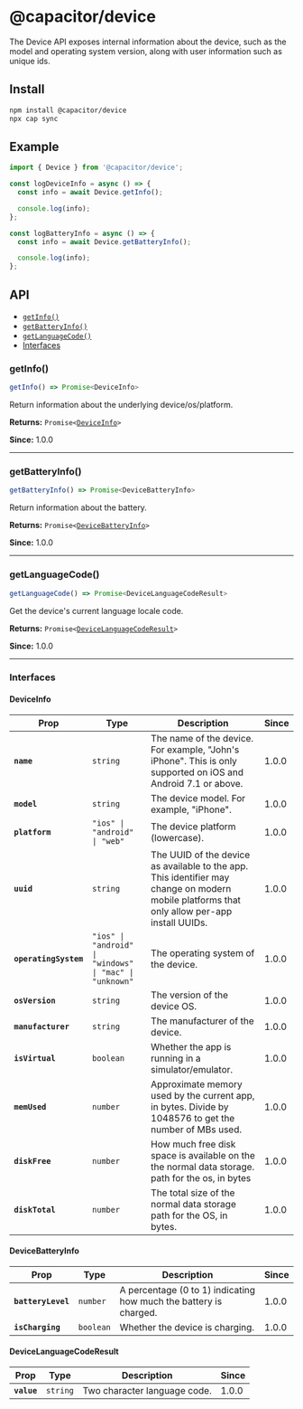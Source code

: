 # @capacitor/device

The Device API exposes internal information about the device, such as the model and operating system version, along with user information such as unique ids.

## Install

```bash
npm install @capacitor/device
npx cap sync
```

## Example

```typescript
import { Device } from '@capacitor/device';

const logDeviceInfo = async () => {
  const info = await Device.getInfo();

  console.log(info);
};

const logBatteryInfo = async () => {
  const info = await Device.getBatteryInfo();

  console.log(info);
};
```

## API

<docgen-index>

* [`getInfo()`](#getinfo)
* [`getBatteryInfo()`](#getbatteryinfo)
* [`getLanguageCode()`](#getlanguagecode)
* [Interfaces](#interfaces)

</docgen-index>

<docgen-api>
<!--Update the source file JSDoc comments and rerun docgen to update the docs below-->

### getInfo()

```typescript
getInfo() => Promise<DeviceInfo>
```

Return information about the underlying device/os/platform.

**Returns:** <code>Promise&lt;<a href="#deviceinfo">DeviceInfo</a>&gt;</code>

**Since:** 1.0.0

--------------------


### getBatteryInfo()

```typescript
getBatteryInfo() => Promise<DeviceBatteryInfo>
```

Return information about the battery.

**Returns:** <code>Promise&lt;<a href="#devicebatteryinfo">DeviceBatteryInfo</a>&gt;</code>

**Since:** 1.0.0

--------------------


### getLanguageCode()

```typescript
getLanguageCode() => Promise<DeviceLanguageCodeResult>
```

Get the device's current language locale code.

**Returns:** <code>Promise&lt;<a href="#devicelanguagecoderesult">DeviceLanguageCodeResult</a>&gt;</code>

**Since:** 1.0.0

--------------------


### Interfaces


#### DeviceInfo

| Prop                  | Type                                                               | Description                                                                                                                                  | Since |
| --------------------- | ------------------------------------------------------------------ | -------------------------------------------------------------------------------------------------------------------------------------------- | ----- |
| **`name`**            | <code>string</code>                                                | The name of the device. For example, "John's iPhone". This is only supported on iOS and Android 7.1 or above.                                | 1.0.0 |
| **`model`**           | <code>string</code>                                                | The device model. For example, "iPhone".                                                                                                     | 1.0.0 |
| **`platform`**        | <code>"ios" \| "android" \| "web"</code>                           | The device platform (lowercase).                                                                                                             | 1.0.0 |
| **`uuid`**            | <code>string</code>                                                | The UUID of the device as available to the app. This identifier may change on modern mobile platforms that only allow per-app install UUIDs. | 1.0.0 |
| **`operatingSystem`** | <code>"ios" \| "android" \| "windows" \| "mac" \| "unknown"</code> | The operating system of the device.                                                                                                          | 1.0.0 |
| **`osVersion`**       | <code>string</code>                                                | The version of the device OS.                                                                                                                | 1.0.0 |
| **`manufacturer`**    | <code>string</code>                                                | The manufacturer of the device.                                                                                                              | 1.0.0 |
| **`isVirtual`**       | <code>boolean</code>                                               | Whether the app is running in a simulator/emulator.                                                                                          | 1.0.0 |
| **`memUsed`**         | <code>number</code>                                                | Approximate memory used by the current app, in bytes. Divide by 1048576 to get the number of MBs used.                                       | 1.0.0 |
| **`diskFree`**        | <code>number</code>                                                | How much free disk space is available on the the normal data storage. path for the os, in bytes                                              | 1.0.0 |
| **`diskTotal`**       | <code>number</code>                                                | The total size of the normal data storage path for the OS, in bytes.                                                                         | 1.0.0 |


#### DeviceBatteryInfo

| Prop               | Type                 | Description                                                       | Since |
| ------------------ | -------------------- | ----------------------------------------------------------------- | ----- |
| **`batteryLevel`** | <code>number</code>  | A percentage (0 to 1) indicating how much the battery is charged. | 1.0.0 |
| **`isCharging`**   | <code>boolean</code> | Whether the device is charging.                                   | 1.0.0 |


#### DeviceLanguageCodeResult

| Prop        | Type                | Description                  | Since |
| ----------- | ------------------- | ---------------------------- | ----- |
| **`value`** | <code>string</code> | Two character language code. | 1.0.0 |

</docgen-api>

